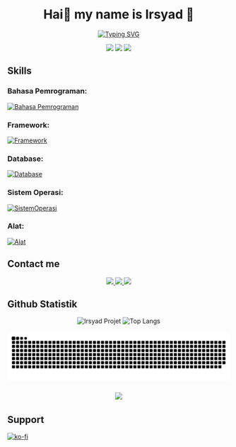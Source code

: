 <h1 align="center">Hai👋 my name is Irsyad 🍃</h1>
<p align="center">
  <a href="https://git.io/typing-svg"><img src="https://readme-typing-svg.demolab.com?font=Montserrat&weight=700&pause=1000&color=3DFFAC&center=true&vCenter=true&random=false&width=435&lines=Selamat+datang+di+Github+saya;Saya+Web+dan+Software+Engineer;Lulusan+Sarjana+Komputer;Jurusan+Teknik+Informatika;Guru+Teknik+Komputer+dan+Jaringan;dan+Founder+%40idream.my.id" alt="Typing SVG" /></a>
  <div align="center">
  <img height="150" src="https://media1.tenor.com/m/zZOt7alSzAMAAAAd/gojo-gojo-satoru.gif"  />
  <img height="150" src="https://media1.tenor.com/m/mgTK0bsWqNAAAAAC/sao.gif"  />
  <img height="150" src="https://media1.tenor.com/m/RJaiYJJV8xsAAAAC/saitama-pfp.gif"  />
</div>
</p>

## Skills

### Bahasa Pemrograman:

[![Bahasa Pemrograman](https://skillicons.dev/icons?i=html,css,js,php,java,dart,kotlin,go,py,cs,cpp)](https://skillicons.dev)

### Framework:

[![Framework](https://skillicons.dev/icons?i=bootstrap,tailwind,wordpress,laravel,jquery,vue,react,nuxtjs,nextjs,flutter,express)](https://skillicons.dev)

### Database:

[![Database](https://skillicons.dev/icons?i=sqlite,mysql,firebase,prisma,sequelize)](https://skillicons.dev)

### Sistem Operasi:

[![SistemOperasi](https://skillicons.dev/icons?i=windows,linux,ubuntu,debian,mint,kali)](https://skillicons.dev)

### Alat:

[![Alat](https://skillicons.dev/icons?i=vscode,androidstudio,aws,azure,git,cloudflare,discord,docker,eclipse,figma,github,gitlab,gmail,ai,nginx,nodejs,npm,ps,postman,powershell,stackoverflow,sublime,vite,xd)](https://skillicons.dev)

## Contact me

<p align="center">
  <a href="https://www.instagram.com/99ir.ib/">
    <img src="https://skillicons.dev/icons?i=instagram" />
  </a>
  <a href="projectirsyad@gmail.com">
    <img src="https://skillicons.dev/icons?i=gmail" />
  </a>
  <a href="https://www.linkedin.com/in/m-irsyadul-ibad-arrozy-0a6909143/">
    <img src="https://skillicons.dev/icons?i=linkedin" />
  </a>
</p>

## Github Statistik

<div align="center">
<img src="https://github-readme-stats.vercel.app/api?username=irsyadproject&theme=radical&rank_icon=github&show_icons=true" alt="Irsyad Projet" height=200>
<img src="https://github-readme-stats.vercel.app/api/top-langs/?username=irsyadproject&theme=radical&layout=compact" alt="Top Langs" height=200>
</div>

<br clear="both">

<img src="https://raw.githubusercontent.com/IrsyadProject/IrsyadProject/output/snake.svg" alt="Snake animation" />

###

<div align="center">
  <img src="https://profile-counter.glitch.me/IrsyadProject/count.svg?"/>
</div>

## Support

[![ko-fi](https://ko-fi.com/img/githubbutton_sm.svg)](https://ko-fi.com/I3I5ZCQ5F)
